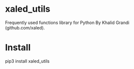 # xaled_utils
Frequently used functions library for Python By Khalid Grandi (github.com/xaled).

# Install
pip3 install xaled_utils
